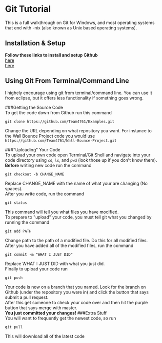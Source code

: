 Git Tutorial
========

This is a full walkthrough on Git for Windows, and most operating systems that end with -nix (also known as Unix based operating systems).

Installation & Setup
------------
**Follow these links to install and setup Github**  
[here](https://help.github.com/articles/set-up-git/)  
[here](https://help.github.com/articles/generating-ssh-keys/)  

Using Git From Terminal/Command Line
------------
I highely encourage using git from terminal/command line. You can use it from eclipse, but it offers less functionality if something goes wrong.  
  
###Getting the Source Code  
To get the code down from Github run this command  
```
git clone https://github.com/Team4761/Examples.git
```
Change the URL depending on what repository you want. For instance to the Wall Bounce Project code you would use `https://github.com/Team4761/Wall-Bounce-Project.git`  
  
###"Uploading" Your Code  
To upload your own code open Terminal/Git Shell and navigate into your code directory using `cd`, `ls`, and `pwd` (look those up if you don't know them).  
**Before** writing new code run the command  
```
git checkout -b CHANGE_NAME
```
Replace CHANGE_NAME with the name of what your are changing (No spaces).  
After you write code, run the command  
```
git status
```
This command will tell you what files you have modified.  
To prepare to "upload" your code, you must tell git what you changed by running the command  
```
git add PATH
```
Change path to the path of a modified file. Do this for all modified files.  
After you have added all of the modified files, run the command  
```
git commit -m "WHAT I JUST DID"
```
Replace WHAT I JUST DID with what you just did.  
Finally to upload your code run  
```
git push
```
Your code is now on a branch that you named. Look for the branch on Github (under the repository you were in) and click the button that says submit a pull request.  
After this get someone to check your code over and then hit the purple button that says merge with master.  
**You just committed your changes!**
###Extra Stuff  
You will want to frequently get the newest code, so run
```
git pull
```
This will download all of the latest code
